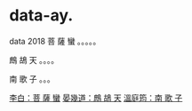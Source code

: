 # data-ay.
data 2018
<A NAME=LI></a>菩 薩 蠻
。。。。。

<A NAME=EN></a>鷓 鴣 天
。。。。

<A NAME=WN></a>南 歌 子
。。。

<A HREF=#LI>李白：菩 薩 蠻</A>
<A HREF=#EN>晏幾道：鷓 鴣 天</A>
<A HREF=#WN>溫庭筠：南 歌 子</A>
